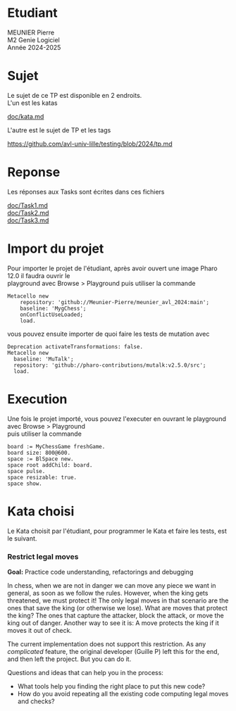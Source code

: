 


# Etudiant       

MEUNIER Pierre      
M2 Genie Logiciel     
Année 2024-2025     

# Sujet    

Le sujet de ce TP est disponible en 2 endroits.     
L'un est les katas   

[doc/kata.md](./doc/kata.md)   

L'autre est le sujet de TP et les tags       

https://github.com/avl-univ-lille/testing/blob/2024/tp.md   

# Reponse    

Les réponses aux Tasks sont écrites dans ces fichiers     
      
[doc/Task1.md](./doc/Task1.md)    
[doc/Task2.md](./doc/Task2.md)    
[doc/Task3.md](./doc/Task3.md)    


# Import du projet     

Pour importer le projet de l'étudiant, après avoir ouvert  une image Pharo 12.0 il faudra ouvrir le    
playground avec Browse > Playground puis utiliser la commande   

```
Metacello new
	repository: 'github://Meunier-Pierre/meunier_avl_2024:main';
	baseline: 'MygChess';
	onConflictUseLoaded;
	load.
```

vous pouvez ensuite importer de quoi faire les tests de mutation avec   

```
Deprecation activateTransformations: false.
Metacello new
  baseline: 'MuTalk';
  repository: 'github://pharo-contributions/mutalk:v2.5.0/src';
  load.
```


# Execution

Une fois le projet importé, vous pouvez l'executer en ouvrant le playground avec Browse > Playground     
puis utiliser la commande     

```
board := MyChessGame freshGame.
board size: 800@600.
space := BlSpace new.
space root addChild: board.
space pulse.
space resizable: true.
space show.
```

# Kata choisi   

Le Kata choisit par l'étudiant, pour programmer le Kata et faire les tests, est le suivant.

### Restrict legal moves

**Goal:** Practice code understanding, refactorings and debugging

In chess, when we are not in danger we can move any piece we want in general, as soon as we follow the rules.
However, when the king gets threatened, we must protect it!
The only legal moves in that scenario are the ones that save the king (or otherwise we lose).
What are moves that protect the king? The ones that capture the attacker, block the attack, or move the king out of danger.
Another way to see it is: A move protects the king if it moves it out of check.

The current implementation does not support this restriction.
As any *complicated* feature, the original developer (Guille P) left this for the end, and then left the project.
But you can do it.

Questions and ideas that can help you in the process:
- What tools help you finding the right place to put this new code?
- How do you avoid repeating all the existing code computing legal moves and checks?

 
 


 



     
   

